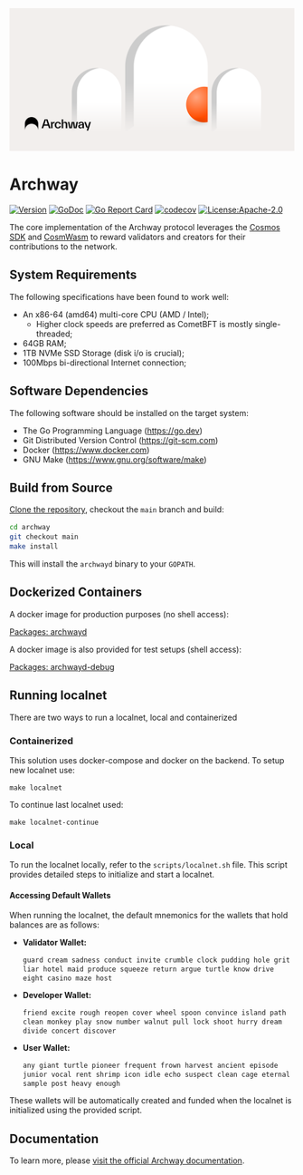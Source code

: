 ![](https://github.com/archway-network/archway/blob/main/banner.png)

# Archway

[![Version](https://img.shields.io/github/v/tag/archway-network/archway.svg?sort=semver&style=flat-square)](https://github.com/archway-network/archway/releases/latest)
[![GoDoc](https://img.shields.io/badge/godoc-reference-blue?style=flat-square&logo=go)](https://pkg.go.dev/github.com/archway-network/archway)
[![Go Report Card](https://goreportcard.com/badge/github.com/archway-network/archway)](https://goreportcard.com/report/github.com/archway-network/archway)
[![codecov](https://codecov.io/gh/archway-network/archway/branch/master/graph/badge.svg)](https://codecov.io/gh/archway-network/archway)
[![License:Apache-2.0](https://img.shields.io/github/license/archway-network/archway.svg?style=flat-square)](https://github.com/archway-network/archway/LICENSE)

The core implementation of the Archway protocol leverages the [Cosmos SDK](https://cosmos.network) and [CosmWasm](https://cosmwasm.com) to reward validators and creators for their contributions to the network.

## System Requirements

The following specifications have been found to work well:

- An x86-64 (amd64) multi-core CPU (AMD / Intel);
  - Higher clock speeds are preferred as CometBFT is mostly single-threaded;
- 64GB RAM;
- 1TB NVMe SSD Storage (disk i/o is crucial);
- 100Mbps bi-directional Internet connection;

## Software Dependencies

The following software should be installed on the target system:

- The Go Programming Language (<https://go.dev>)
- Git Distributed Version Control (<https://git-scm.com>)
- Docker (<https://www.docker.com>)
- GNU Make (<https://www.gnu.org/software/make>)

## Build from Source

[Clone the repository](https://github.com/archway-network/archway), checkout the `main` branch and build:

```sh
cd archway
git checkout main
make install
```

This will install the `archwayd` binary to your `GOPATH`.

## Dockerized Containers

A docker image for production purposes (no shell access):

[Packages: archwayd](https://github.com/orgs/archway-network/packages/container/package/archwayd)

A docker image is also provided for test setups (shell access):

[Packages: archwayd-debug](https://github.com/orgs/archway-network/packages/container/package/archwayd-dev)

## Running localnet

There are two ways to run a localnet, local and containerized

### Containerized

This solution uses docker-compose and docker on the backend.
To setup new localnet use:

```
make localnet
```

To continue last localnet used:

```
make localnet-continue
```

### Local

To run the localnet locally, refer to the `scripts/localnet.sh` file. This script provides detailed steps to initialize and start a localnet.

#### Accessing Default Wallets

When running the localnet, the default mnemonics for the wallets that hold balances are as follows:

- **Validator Wallet:**

  ```
  guard cream sadness conduct invite crumble clock pudding hole grit liar hotel maid produce squeeze return argue turtle know drive eight casino maze host
  ```

- **Developer Wallet:**

  ```
  friend excite rough reopen cover wheel spoon convince island path clean monkey play snow number walnut pull lock shoot hurry dream divide concert discover
  ```

- **User Wallet:**

  ```
  any giant turtle pioneer frequent frown harvest ancient episode junior vocal rent shrimp icon idle echo suspect clean cage eternal sample post heavy enough
  ```

These wallets will be automatically created and funded when the localnet is initialized using the provided script.

## Documentation

To learn more, please [visit the official Archway documentation](https://docs.archway.io).